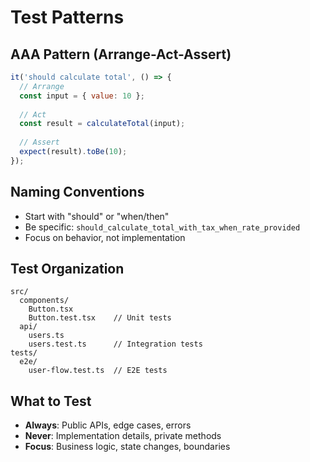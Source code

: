 # Test Patterns

## AAA Pattern (Arrange-Act-Assert)
```javascript
it('should calculate total', () => {
  // Arrange
  const input = { value: 10 };
  
  // Act
  const result = calculateTotal(input);
  
  // Assert
  expect(result).toBe(10);
});
```

## Naming Conventions
- Start with "should" or "when/then"
- Be specific: `should_calculate_total_with_tax_when_rate_provided`
- Focus on behavior, not implementation

## Test Organization
```
src/
  components/
    Button.tsx
    Button.test.tsx    // Unit tests
  api/
    users.ts
    users.test.ts      // Integration tests
tests/
  e2e/
    user-flow.test.ts  // E2E tests
```

## What to Test
- **Always**: Public APIs, edge cases, errors
- **Never**: Implementation details, private methods
- **Focus**: Business logic, state changes, boundaries